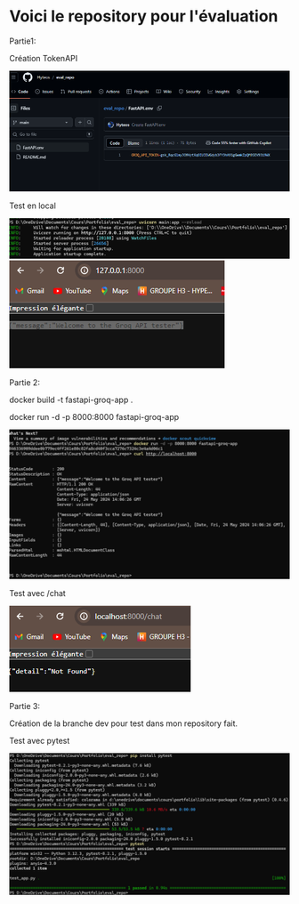 # Voici le repository pour l'évaluation
Partie1:

Création TokenAPI 

![alt text](image.png)

Test en local 

![alt text](image-2.png)
![alt text](image-1.png)

Partie 2:

docker build -t fastapi-groq-app .

docker run -d -p 8000:8000 fastapi-groq-app

![alt text](image-3.png)

Test avec /chat

![alt text](image-4.png)

Partie 3:

Création de la branche dev pour test dans mon repository fait.

Test avec pytest

![alt text](image-5.png)